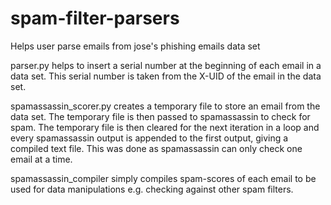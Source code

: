 # spam-filter-parsers
Helps user parse emails from jose's phishing emails data set

parser.py helps to insert a serial number at the beginning of each email in a data set. This serial number is taken from the X-UID of the email in the data set.

spamassassin_scorer.py creates a temporary file to store an email from the data set. The temporary file is then passed to spamassassin to check for spam. The temporary file is then cleared for the next iteration in a loop and every spamassassin output is appended to the first output, giving a compiled text file. This was done as spamassassin can only check one email at a time.

spamassassin_compiler simply compiles spam-scores of each email to be used for data manipulations e.g. checking against other spam filters.
